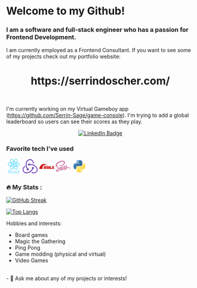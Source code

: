# Welcome to my Github!

### I am a software and full-stack engineer who has a passion for Frontend Development.

I am currently employed as a Frontend Consultant.
If you want to see some of my projects check out my portfolio website: 
<h1 align="center" decoration="none">https://serrindoscher.com/ </h1>
</br>

I'm currently working on my Virtual Gameboy app (https://github.com/Serrin-Sage/game-console). I'm trying to add a global leaderboard so users can see their scores as they play. 

<div id="badges" align="center">
  <a href="https://www.linkedin.com/in/serrin-doscher-2a0544224/" target="_blank">
    <img src="https://img.shields.io/badge/LinkedIn-blue?style=for-the-badge&logo=linkedin&logoColor=white" alt="LinkedIn Badge"/>
  </a>
</div>

### Favorite tech I've used
<div>
  <img src="https://github.com/devicons/devicon/blob/master/icons/react/react-original-wordmark.svg" title="React" alt="React" width="40" height="40" />
  <img src="https://github.com/devicons/devicon/blob/master/icons/redux/redux-original.svg" title="Redux" width="40" height="40" />
  <img src="https://github.com/devicons/devicon/blob/master/icons/rails/rails-plain-wordmark.svg" title="Rails" width="40" height="40" />
  <img src="https://github.com/devicons/devicon/blob/master/icons/sass/sass-original.svg" title="SCSS" width="40" height="40" />
  <img src="https://github.com/devicons/devicon/blob/master/icons/python/python-original.svg" title="SCSS" width="40" height="40" />
</div>

### :fire: My Stats :
[![GitHub Streak](http://github-readme-streak-stats.herokuapp.com?user=serrin-sage&theme=dark&background=000000)](https://git.io/streak-stats)

[![Top Langs](https://github-readme-stats.vercel.app/api/top-langs/?username=serrin-sage&layout=compact&theme=vision-friendly-dark)](https://github.com/anuraghazra/github-readme-stats)



Hobbies and interests:
- Board games
- Magic the Gathering
- Ping Pong
- Game modding (physical and virtual)
- Video Games


</br>
- 💬 Ask me about any of my projects or interests!

<!--
**Serrin-Sage/Serrin-Sage** is a ✨ _special_ ✨ repository because its `README.md` (this file) appears on your GitHub profile.

Here are some ideas to get you started:

- 🔭 I’m currently working on ...
- 🌱 I’m currently learning ...
- 👯 I’m looking to collaborate on ...
- 🤔 I’m looking for help with ...
- 💬 Ask me about ...
- 📫 How to reach me: ...
- 😄 Pronouns: ...
- ⚡ Fun fact: ...
-->
